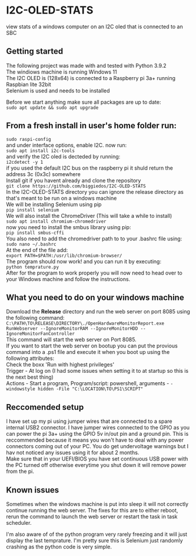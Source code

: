 # I2C-OLED-STATS
view stats of a windows computer on an I2C oled that is connected to an SBC



## Getting started
The following project was made with and tested with Python 3.9.2  
The windiows machine is running Windows 11  
The I2C OLED is (128x64) is connected to a Raspberry pi 3a+ running Raspbian lite 32bit  
Selenium is used and needs to be installed  

Before we start anything make sure all packages are up to date:  
`sudo apt update && sudo apt upgrade`  
## From a fresh install in user's home folder run:  
`sudo raspi-config`  
and under interface options, enable I2C.
now run:  
`sudo apt install i2c-tools`  
and verify the I2C oled is decteded by running:  
`i2cdetect -y 1`  
if you used the default I2C bus on the raspberry pi it shuld return the address 3c (0x3c) somewhere  
Install git if you havent already and clone the repository  
`git clone https://github.com/biggiedos/I2C-OLED-STATS`  
In the I2C-OLED-STATS directory you can ignore the release directory as that's meant to be run on a windows machine  
We will be installing Selenium using pip  
`pip install selenium`  
We will also install the ChromeDriver (This will take a while to install)  
`sudo apt install chromium-chromedriver`  
now you need to install the smbus library using pip:  
`pip install smbus-cffi`  
You also need to add the chromedriver path to to your .bashrc file using:  
`sudo nano ~/.bashrc`  
At the end of the file add:  
`export PATH=$PATH:/usr/lib/chromium-browser/`  
The program should now work! and you can run it by executing:  
`python temprature.py`  
After for the program to work properly you will now need to head over to your Windows machine and follow the instructions.
## What you need to do on your windows machine
Download the **Release** directory and run the web server on port 8085 using the following command:  
`C:\PATH\TO\RELEASE\DIRECTORY\./OpenHardwareMonitorReport.exe RunWebserver --IgnoreMonitorRAM --IgnoreMonitorHDD --IgnoreMonitorFanController`  
This command will start the web server on Port 8085.  
If you want to start the web server on bootup you can put the provious command into a .ps1 file and execute it when you boot up using the following attributes:  
Check the boxx 'Run with highest privileges'  
Trigger - At log on (I had some issues when setting it to at startup so this is the next best thing)  
Actions - Start a program, Program/script: powershell, arguments - `-windowstyle hidden -File "C:\LOCATION\TO\PS1\SCRIPT"`  

## Reccomended setup  
I have set up my pi using jumper wires that are connected to a spare internal USB2 connector. I have jumper wires connected to the GPIO as you can power the pi 3a+ using the GPIO 5v in/out pin and a ground pin. This is reccommended because it means you won't have to deal with any power connectors coming out of your PC. You do get undervoltage warnings but I hav not noticed any issues using it for about 2 months.  
Make sure that in your UEFI/BIOS you have set continuous USB power with the PC turned off otherwise everytime you shut down it will remove power from the pi.


## Known issues
Sometimes when the windows machine is put into sleep it will not correctly continue running the web server. The fixes for this are to either reboot, rerun the command to launch the web server or restart the task in task scheduler.  

I'm also aware of of the python program very rarely freezing and it will just display the last temprature. I'm pretty sure this is Selenium just randomly crashing as the python code is very simple.


